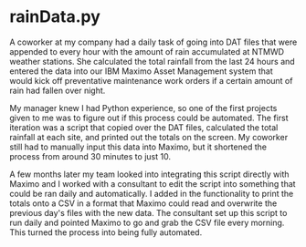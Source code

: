 # rainData.py
A coworker at my company had a daily task of going into DAT files that were appended to every hour with the amount of rain accumulated at NTMWD weather stations. She calculated the total rainfall from the last 24 hours and entered the data into our IBM Maximo Asset Management system that would kick off preventative maintenance work orders if a certain amount of rain had fallen over night.

My manager knew I had Python experience, so one of the first projects given to me was to figure out if this process could be automated. The first iteration was a script that copied over the DAT files, calculated the total rainfall at each site, and printed out the totals on the screen. My coworker still had to manually input this data into Maximo, but it shortened the process from around 30 minutes to just 10.

A few months later my team looked into integrating this script directly with Maximo and I worked with a consultant to edit the script into something that could be ran daily and automatically. I added in the functionality to print the totals onto a CSV in a format that Maximo could read and overwrite the previous day's files with the new data. The consultant set up this script to run daily and pointed Maximo to go and grab the CSV file every morning. This turned the process into being fully automated.
